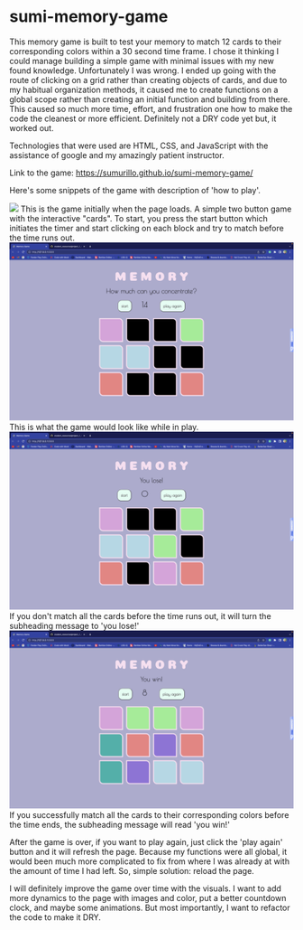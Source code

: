# sumi-memory-game

<Memory>

This memory game is built to test your memory to match 12 cards to their corresponding colors within a 30 second time frame. I chose it thinking I could manage building a simple game with minimal issues with my new found knowledge. Unfortunately I was wrong. 
I ended up going with the route of clicking on a grid rather than creating objects of cards, and due to my habitual organization methods, it caused me to create functions on a global scope rather than creating an initial function and building from there.
This caused so much more time, effort, and frustration one how to make the code the cleanest or more efficient. Definitely not a DRY code yet but, it worked out.

<Technologies Used>
Technologies that were used are HTML, CSS, and JavaScript with the assistance of google and my amazingly patient instructor.

<Getting Started>

Link to the game: https://sumurillo.github.io/sumi-memory-game/

Here's some snippets of the game with description of 'how to play'.

<img src=“./images/initial.png”  width="600">
This is the game initially when the page loads. A simple two button game with the interactive "cards". To start, you press the start button which initiates the timer and start clicking on each block and try to match before the time runs out. 
<img src="./images/inplay.png" width="600">
This is what the game would look like while in play.
<img src="./images/you lose.png" width="600">
If you don't match all the cards before the time runs out, it will turn the subheading message to 'you lose!'
<img src="./images/you win.png" width="600">
If you successfully match all the cards to their corresponding colors before the time ends, the subheading message will read 'you win!'

After the game is over, if you want to play again, just click the 'play again' button and it will refresh the page. Because my functions were all global, it would been much more complicated to fix from where I was already at with the amount of time I had left. So, simple solution: reload the page.

<Next Steps>
I will definitely improve the game over time with the visuals. I want to add more dynamics to the page with images and color, put a better countdown clock, and maybe some animations. But most importantly, I want to refactor the code to make it DRY.